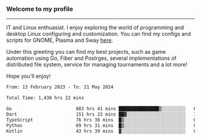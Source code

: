 ### Welcome to my profile

---

IT and Linux enthuasiat. I enjoy exploring the world of programming and desktop Linux configuring and customization. You can find my configs and scripts for GNOME, Plasma and Sway [here](https://github.com/uroborosq/mess-of-linux-configurations).

Under this greeting you can find my best projects, such as game automation using Go, Fiber and Postrges, several implementations of distributed file system, service for managing tournaments and a lot more!

Hope you'll enjoy!

<!-- <div display="block">
 	<img align="left" width="48%" alt="isocalendar" src=".github/metrics/isocalendar_metrics.svg" />
	<img align="center" width="48%" alt="contributions" src=".github/metrics/contributions_metrics.svg" />
	<img align="center" alt="languages" src=".github/metrics/languages_metrics.svg" />
</div> -->

<!-- ![](https://komarev.com/ghpvc/?username=uroborosq&color=success&style=flat-square) -->
<!-- [](https://img.shields.io/github/last-commit/uroborosq/uroborosq?label=Profile%20updated&style=flat-square) -->

<!--START_SECTION:waka-->

```txt
From: 13 February 2023 - To: 21 May 2024

Total Time: 1,430 hrs 22 mins

Go                        883 hrs 41 mins ███████████████▒░░░░░░░░░   61.15 %
Dart                      151 hrs 23 mins ██▓░░░░░░░░░░░░░░░░░░░░░░   10.48 %
TypeScript                76 hrs 38 mins  █▒░░░░░░░░░░░░░░░░░░░░░░░   05.30 %
Python                    69 hrs 31 mins  █▒░░░░░░░░░░░░░░░░░░░░░░░   04.81 %
Kotlin                    43 hrs 39 mins  ▓░░░░░░░░░░░░░░░░░░░░░░░░   03.02 %
```

<!--END_SECTION:waka-->
